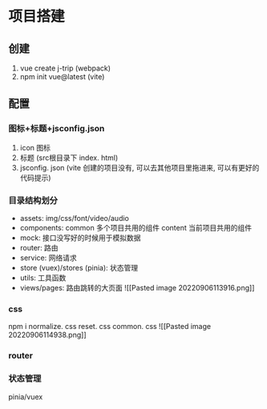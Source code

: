 # 项目搭建
## 创建
1. vue create j-trip  (webpack)
2. npm init vue@latest   (vite)

## 配置
### 图标+标题+jsconfig.json
1. icon 图标
2. 标题  (src根目录下 index. html)
3. jsconfig. json
	(vite 创建的项目没有, 可以去其他项目里拖进来, 可以有更好的代码提示)

### 目录结构划分
- assets: img/css/font/video/audio
- components:
	common  多个项目共用的组件
	content    当前项目共用的组件
- mock: 接口没写好的时候用于模拟数据
- router: 路由
- service: 网络请求
- store (vuex)/stores (pinia): 状态管理
- utils: 工具函数
- views/pages: 路由跳转的大页面
![[Pasted image 20220906113916.png]]
### css
npm i normalize. css
reset. css
common. css
![[Pasted image 20220906114938.png]]
### router

### 状态管理
pinia/vuex
